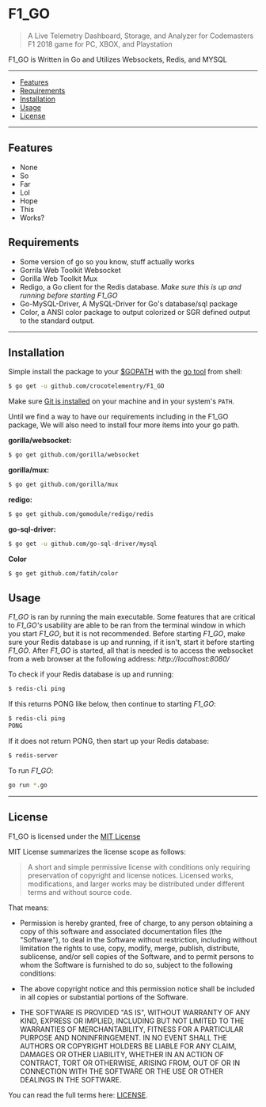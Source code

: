 # F1_GO

> A Live Telemetry Dashboard, Storage, and Analyzer for Codemasters F1 2018 game for PC, XBOX, and Playstation

F1_GO is Written in Go and Utilizes Websockets, Redis, and MYSQL

---------------------------------------
  * [Features](#features)
  * [Requirements](#requirements)
  * [Installation](#installation)
  * [Usage](#usage)
  * [License](#license)

---------------------------------------

## Features
  * None
  * So
  * Far
  * Lol
  * Hope
  * This
  * Works?

## Requirements
  * Some version of go so you know, stuff actually works
  * Gorrila Web Toolkit Websocket
  * Gorilla Web Toolkit Mux
  * Redigo, a Go client for the Redis database. *Make sure this is up and running before starting F1_GO*
  * Go-MySQL-Driver, A MySQL-Driver for Go's database/sql package
  * Color, a ANSI color package to output colorized or SGR defined output to the standard output.

---------------------------------------

## Installation
Simple install the package to your [$GOPATH](https://github.com/golang/go/wiki/GOPATH "GOPATH") with the [go tool](https://golang.org/cmd/go/ "go command") from shell:
```bash
$ go get -u github.com/crocotelementry/F1_GO
```
Make sure [Git is installed](https://git-scm.com/downloads) on your machine and in your system's `PATH`.

Until we find a way to have our requirements including in the F1_GO package, We will also need to install four more items into your go path.

**gorilla/websocket:**
```bash
$ go get github.com/gorilla/websocket
```

**gorilla/mux:**
```bash
$ go get github.com/gorilla/mux
```

**redigo:**
```bash
$ go get github.com/gomodule/redigo/redis
```

**go-sql-driver:**
```bash
$ go get -u github.com/go-sql-driver/mysql
```

**Color**
```bash
$ go get github.com/fatih/color
```

## Usage
*F1_GO* is ran by running the main executable. Some features that are critical to *F1_GO's* usability are able to be ran from the terminal window in which you
start *F1_GO*, but it is not recommended. Before starting *F1_GO*, make sure your Redis database is up and running, if it isn't, start it before starting *F1_GO*. After *F1_GO* is started, all that is needed is to access the websocket from a web browser at the following address: *http://localhost:8080/*

To check if your Redis database is up and running:
```bash
$ redis-cli ping
```

If this returns PONG like below, then continue to starting *F1_GO*:
```bash
$ redis-cli ping
PONG
```
If it does not return PONG, then start up your Redis database:
```bash
$ redis-server
```

To run *F1_GO*:
```bash
go run *.go
```

---------------------------------------

## License
F1_GO is licensed under the [MIT License](https://raw.github.com/crocotelementry/F1_GO/master/LICENSE)

MIT License summarizes the license scope as follows:
> A short and simple permissive license with conditions only requiring preservation of copyright and license notices. Licensed works, modifications, and larger works may be distributed under different terms and without source code.


That means:
  * Permission is hereby granted, free of charge, to any person obtaining a copy
  of this software and associated documentation files (the "Software"), to deal
  in the Software without restriction, including without limitation the rights
  to use, copy, modify, merge, publish, distribute, sublicense, and/or sell
  copies of the Software, and to permit persons to whom the Software is
  furnished to do so, subject to the following conditions:

  * The above copyright notice and this permission notice shall be included in all
  copies or substantial portions of the Software.

  * THE SOFTWARE IS PROVIDED "AS IS", WITHOUT WARRANTY OF ANY KIND, EXPRESS OR
  IMPLIED, INCLUDING BUT NOT LIMITED TO THE WARRANTIES OF MERCHANTABILITY,
  FITNESS FOR A PARTICULAR PURPOSE AND NONINFRINGEMENT. IN NO EVENT SHALL THE
  AUTHORS OR COPYRIGHT HOLDERS BE LIABLE FOR ANY CLAIM, DAMAGES OR OTHER
  LIABILITY, WHETHER IN AN ACTION OF CONTRACT, TORT OR OTHERWISE, ARISING FROM,
  OUT OF OR IN CONNECTION WITH THE SOFTWARE OR THE USE OR OTHER DEALINGS IN THE
  SOFTWARE.

You can read the full terms here: [LICENSE](https://raw.github.com/crocotelementry/F1_GO/master/LICENSE).
